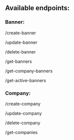 ## Available endpoints:

### Banner:

/create-banner

/update-banner

/delete-banner

/get-banners

/get-company-banners

/get-active-banners


### Company:

/create-company

/update-company

/delete-company

/get-companies
